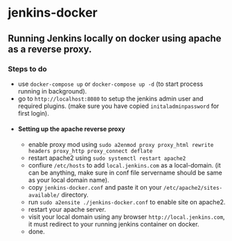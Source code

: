 # jenkins-docker
## Running Jenkins locally on docker using apache as a reverse proxy.

### Steps to do
  - use `docker-compose up` or `docker-compose up -d` (to start process running in background).
  - go to `http://localhost:8080` to setup the jenkins admin user and required plugins. (make sure you have copied `initaladminpassword` for first login).
  - #### Setting up the apache reverse proxy
      - enable proxy mod using `sudo a2enmod proxy proxy_html rewrite headers proxy_http proxy_connect deflate`
      - restart apache2 using `sudo systemctl restart apache2`
      - confiure `/etc/hosts` to add `local.jenkins.com` as a local-domain. (it can be anything, make sure in conf file servername should be same as your local domain name).
      - copy `jenkins-docker.conf` and paste it on your `/etc/apache2/sites-available/` directory.
      - run `sudo a2ensite ./jenkins-docker.conf` to enable site on apache2.
      - restart your apache server.
      - visit your local domain using any browser `http://local.jenkins.com`, it must redirect to your running jenkins container on docker.
      - done.
      
      
